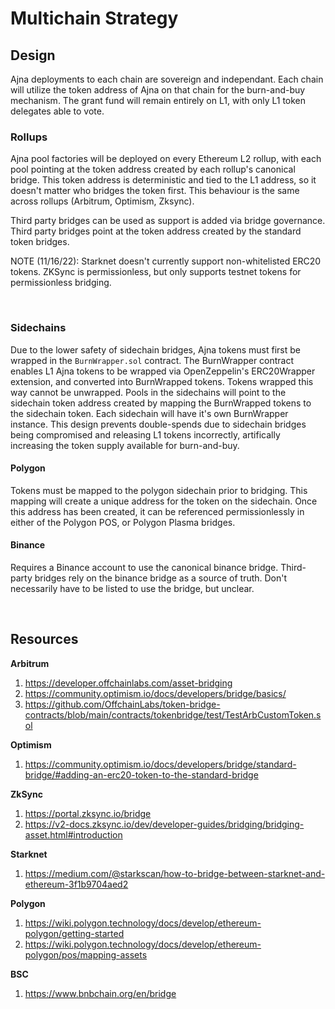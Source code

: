 # Multichain Strategy

## Design

Ajna deployments to each chain are sovereign and independant. Each chain will utilize the token address of Ajna on that chain for the burn-and-buy mechanism. The grant fund will remain entirely on L1, with only L1 token delegates able to vote.

### **Rollups**

Ajna pool factories will be deployed on every Ethereum L2 rollup, with each pool pointing at the token address created by each rollup's canonical bridge. This token address is deterministic and tied to the L1 address, so it doesn't matter who bridges the token first. This behaviour is the same across rollups (Arbitrum, Optimism, Zksync). 

Third party bridges can be used as support is added via bridge governance. Third party bridges point at the token address created by the standard token bridges.

NOTE (11/16/22): Starknet doesn't currently support non-whitelisted ERC20 tokens. ZKSync is permissionless, but only supports testnet tokens for permissionless bridging.

<br>

### **Sidechains**

Due to the lower safety of sidechain bridges, Ajna tokens must first be wrapped in the `BurnWrapper.sol` contract. The BurnWrapper contract enables L1 Ajna tokens to be wrapped via OpenZeppelin's ERC20Wrapper extension, and converted into BurnWrapped tokens. Tokens wrapped this way cannot be unwrapped. Pools in the sidechains will point to the sidechain token address created by mapping the BurnWrapped tokens to the sidechain token. Each sidechain will have it's own BurnWrapper instance. This design prevents double-spends due to sidechain bridges being compromised and releasing L1 tokens incorrectly, artifically increasing the token supply available for burn-and-buy. 

#### Polygon 

Tokens must be mapped to the polygon sidechain prior to bridging. This mapping will create a unique address for the token on the sidechain. Once this address has been created, it can be referenced permissionlessly in either of the Polygon POS, or Polygon Plasma bridges.

#### Binance

Requires a Binance account to use the canonical binance bridge. Third-party bridges rely on the binance bridge as a source of truth. Don't necessarily have to be listed to use the bridge, but unclear.

<br>

## Resources

**Arbitrum**
1. https://developer.offchainlabs.com/asset-bridging
2. https://community.optimism.io/docs/developers/bridge/basics/
3. https://github.com/OffchainLabs/token-bridge-contracts/blob/main/contracts/tokenbridge/test/TestArbCustomToken.sol

**Optimism**
1. https://community.optimism.io/docs/developers/bridge/standard-bridge/#adding-an-erc20-token-to-the-standard-bridge

**ZkSync**
1. https://portal.zksync.io/bridge
2. https://v2-docs.zksync.io/dev/developer-guides/bridging/bridging-asset.html#introduction

**Starknet**
1. https://medium.com/@starkscan/how-to-bridge-between-starknet-and-ethereum-3f1b9704aed2

**Polygon**
1. https://wiki.polygon.technology/docs/develop/ethereum-polygon/getting-started
2. https://wiki.polygon.technology/docs/develop/ethereum-polygon/pos/mapping-assets

**BSC**
1. https://www.bnbchain.org/en/bridge
